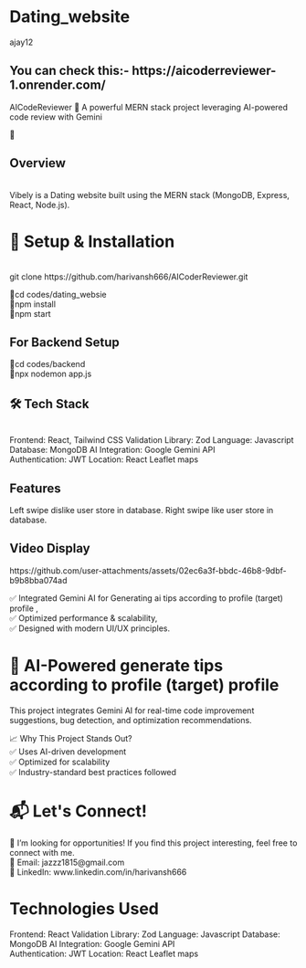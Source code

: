 ﻿# Dating_website
ajay12

<h2>You can check this:- https://aicoderreviewer-1.onrender.com/</h2>
AICodeReviewer
🚀 A powerful MERN stack project leveraging AI-powered code review with Gemini


🔹 <h2> Overview </h2> <br>
Vibely is a Dating website built using the MERN stack (MongoDB, Express, React, Node.js).

<h1> 🚀 Setup & Installation </h1> <br>
git clone https://github.com/harivansh666/AICoderReviewer.git  <br>

🔹cd codes/dating_websie <br> 
🔹npm install <br>
🔹npm start <br>

<h2> For Backend Setup </h2> 
🔹cd codes/backend  <br>
🔹npx nodemon app.js

<h2> 🛠️ Tech Stack </h2> <br>
Frontend: React, Tailwind CSS
Validation Library: Zod
Language: Javascript
Database: MongoDB
AI Integration: Google Gemini API <br>
Authentication: JWT
Location:  React Leaflet maps

<h2>Features</h2>
Left swipe dislike user store in database.
Right swipe like user store in database. 

<h2>Video Display</h2>
https://github.com/user-attachments/assets/02ec6a3f-bbdc-46b8-9dbf-b9b8bba074ad

✅ Integrated Gemini AI for Generating ai tips according to profile (target) profile , <br>
✅ Optimized performance & scalability, <br>
✅ Designed with modern UI/UX principles. <br>

<h1>🧠 AI-Powered generate tips according to profile (target) profile </h1>
This project integrates Gemini AI for real-time code improvement suggestions, bug detection, and optimization recommendations.

📈 Why This Project Stands Out? <br>
✅ Uses AI-driven development <br>
✅ Optimized for scalability <br>
✅ Industry-standard best practices followed <br>

<h1> 📬 Let's Connect! </h1>
💼 I’m looking for opportunities! If you find this project interesting, feel free to connect with me. <br>
📧 Email: jazzz1815@gmail.com <br>
🔗 LinkedIn: www.linkedin.com/in/harivansh666 <br>





<h1> Technologies Used </h1>
Frontend: React
Validation Library: Zod
Language: Javascript
Database: MongoDB
AI Integration: Google Gemini API <br>
Authentication: JWT
Location:  React Leaflet maps


